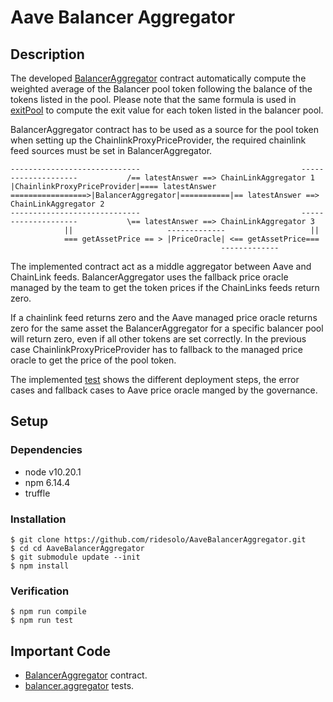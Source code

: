 # Aave Balancer Aggregator

## Description

The developed [BalancerAggregator](https://github.com/RideSolo/AaveBalancerAggregator/blob/master/contracts/BalancerAggregator.sol) contract automatically compute the weighted average of the Balancer pool token following the balance of the tokens listed in the pool. Please note that the same formula is used in [exitPool](https://github.com/balancer-labs/balancer-core/blob/f4ed5d65362a8d6cec21662fb6eae233b0babc1f/contracts/BPool.sol#L392) to compute the exit value for each token listed in the balancer pool.

BalancerAggregator contract has to be used as a source for the pool token when setting up the ChainlinkProxyPriceProvider, the required chainlink feed sources must be set in BalancerAggregator.

```
-----------------------------                                    --------------------           /== latestAnswer ==> ChainLinkAggregator 1   
|ChainlinkProxyPriceProvider|==== latestAnswer =================>|BalancerAggregator|===========|== latestAnswer ==> ChainLinkAggregator 2   
-----------------------------                                    --------------------           \== latestAnswer ==> ChainLinkAggregator 3   
			||                     -------------                   ||
			=== getAssetPrice == > |PriceOracle| <== getAssetPrice===
                                               -------------
```

The implemented contract act as a middle aggregator between Aave and ChainLink feeds. BalancerAggregator uses the fallback price oracle managed by the team to get the token prices if the ChainLinks feeds return zero. 

If a chainlink feed returns zero and the Aave managed price oracle returns zero for the same asset the BalancerAggregator for a specific balancer pool will return zero, even if all other tokens are set correctly. In the previous case ChainlinkProxyPriceProvider has to fallback to the managed price oracle to get the price of the pool token.

The implemented [test](https://github.com/RideSolo/AaveBalancerAggregator/blob/master/test/balancer.aggregator.test.js) shows the different deployment steps, the error cases and fallback cases to Aave price oracle manged by the governance. 

## Setup

### Dependencies

* node v10.20.1
* npm 6.14.4
* truffle

### Installation

```console
$ git clone https://github.com/ridesolo/AaveBalancerAggregator.git
$ cd cd AaveBalancerAggregator
$ git submodule update --init
$ npm install
```
### Verification

```console
$ npm run compile
$ npm run test 
```

## Important Code

- [BalancerAggregator](https://github.com/RideSolo/AaveBalancerAggregator/blob/master/contracts/BalancerAggregator.sol) contract.
- [balancer.aggregator](https://github.com/RideSolo/AaveBalancerAggregator/blob/master/test/balancer.aggregator.test.js) tests.
